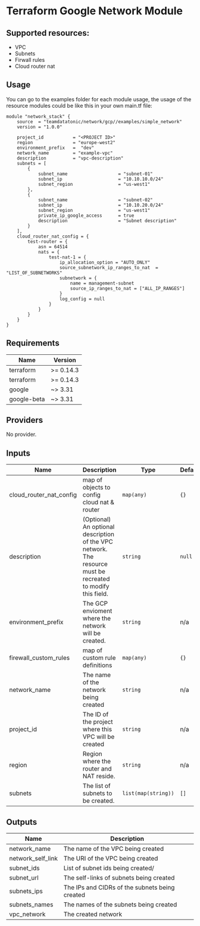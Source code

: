 # Terraform Google Network Module

## Supported resources:
 - VPC
 - Subnets
 - Firwall rules
 - Cloud router nat 

## Usage
You can go to the examples folder for each module usage, the usage of the resource modules could be like this in your own main.tf file:

```hcl
module "network_stack" {
    source  = "teamdatatonic/network/gcp//examples/simple_network"
    version = "1.0.0"

    project_id           = "<PROJECT ID>"
    region               = "europe-west2"
    environment_prefix   =  "dev"
    network_name         = "example-vpc"
    description          = "vpc-description"
    subnets = [
        {
            subnet_name                   = "subnet-01"
            subnet_ip                     = "10.10.10.0/24"
            subnet_region                 = "us-west1"
        },
        {
            subnet_name                   = "subnet-02"
            subnet_ip                     = "10.10.20.0/24"
            subnet_region                 = "us-west1"
            private_ip_google_access      = true
            description                   = "Subnet description"
        }
    ],
    cloud_router_nat_config = {
        test-router = {
            asn = 64514
            nats = {
                test-nat-1 = {
                    ip_allocation_option = "AUTO_ONLY"
                    source_subnetwork_ip_ranges_to_nat  = "LIST_OF_SUBNETWORKS"
                    subnetwork = {
                        name = management-subnet
                        source_ip_ranges_to_nat = ["ALL_IP_RANGES"]
                    }
                    log_config = null
                }
            }
        }
    }
}
```

<!-- BEGINNING OF PRE-COMMIT-TERRAFORM DOCS HOOK -->
## Requirements

| Name | Version |
|------|---------|
| terraform | >= 0.14.3 |
| terraform | >= 0.14.3 |
| google | ~> 3.31 |
| google-beta | ~> 3.31 |

## Providers

No provider.

## Inputs

| Name | Description | Type | Default | Required |
|------|-------------|------|---------|:--------:|
| cloud\_router\_nat\_config | map of objects to config cloud nat & router | `map(any)` | `{}` | no |
| description | (Optional) An optional description of the VPC network. The resource must be recreated to modify this field. | `string` | `null` | no |
| environment\_prefix | The GCP envioment where the network will be created. | `string` | n/a | yes |
| firewall\_custom\_rules | map of custom rule definitions | `map(any)` | `{}` | no |
| network\_name | The name of the network being created | `string` | n/a | yes |
| project\_id | The ID of the project where this VPC will be created | `string` | n/a | yes |
| region | Region where the router and NAT reside. | `string` | n/a | yes |
| subnets | The list of subnets to be created. | `list(map(string))` | `[]` | no |

## Outputs

| Name | Description |
|------|-------------|
| network\_name | The name of the VPC being created |
| network\_self\_link | The URI of the VPC being created |
| subnet\_ids | List of subnet ids being created/ |
| subnet\_url | The self-links of subnets being created |
| subnets\_ips | The IPs and CIDRs of the subnets being created |
| subnets\_names | The names of the subnets being created |
| vpc\_network | The created network |

<!-- END OF PRE-COMMIT-TERRAFORM DOCS HOOK -->

